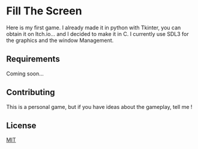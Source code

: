 # Fill The Screen
Here is my first game. I already made it in python with Tkinter, you can obtain it on Itch.io... and I decided to make it in C. I currently use SDL3 for the graphics and the window Management.

## Requirements
Coming soon...

## Contributing
This is a personal game, but if you have ideas about the gameplay, tell me !

## License
[MIT](https://choosealicense.com/licenses/mit/)
